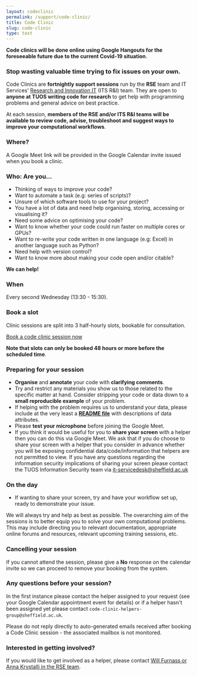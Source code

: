 ```yaml
---
layout: codeclinic
permalink: /support/code-clinic/
title: Code Clinic
slug: code-clinic
type: text
---
```


**Code clinics will be done online using Google Hangouts for the foreseeable future due to the current Covid-19 situation**.

### Stop wasting valuable time trying to fix issues on your own.

Code Clinics are **fortnightly support sessions**
run by the **RSE** team 
and IT Services' [Research and Innovation IT](https://www.sheffield.ac.uk/it-services/research) (ITS R&I) team.
They are open to **anyone at TUOS writing code for research** to
get help with programming problems and general advice on best practice.

At each session, **members of the RSE and/or ITS R&I teams will be available to
review code,
advise,
troubleshoot and
suggest ways to improve your computational workflows**.

### Where?

A Google Meet link will be provided in the Google Calendar invite issued when you book a clinic.

### Who: Are you...

  - Thinking of ways to improve your code?
  - Want to automate a task (e.g: series of scripts)?
  - Unsure of which software tools to use for your project?
  - You have a lot of data and need help organising, storing, accessing or visualising it?
  - Need some advice on optimising your code?
  - Want to know whether your code could run faster on multiple cores or GPUs?
  - Want to re-write your code written in one language (e.g: Excel) in another language such as Python?
  - Need help with version control?
  - Want to know more about making your code open and/or citable?

**We can help!**

### When

Every second Wednesday (13:30 - 15:30).

### Book a slot

Clinic sessions are split into 3 half-hourly slots, bookable for consultation.

<a href="https://goo.gl/forms/5MVy0jM6xQhWlpmn1" class="btn btn-primary">Book a code clinic session now</a>

**Note that slots can only be booked 48 hours or more before the scheduled time**.

### Preparing for your session

  - **Organise** and **annotate** your code with **clarifying comments**.
  - Try and restrict any materials you show us to those related to the specific matter at hand.
    Consider stripping your code or data down to a **small reproducible example** of your problem.
  - If helping with the problem requires us to understand your data,
    please include at the very least a **[README file](https://en.wikipedia.org/wiki/README)**
    with descriptions of data attributes.
  - Please **test your microphone** before joining the Google Meet.
  - If you think it would be useful for you to **share your screen** with a helper then
    you can do this via Google Meet.
    We ask that if you do choose to share your screen with a helper that
    you consider in advance whether you will be exposing confidential data/code/information
    that helpers are not permitted to view.
    If you have any questions regarding the information security implications of sharing your screen 
    please contact the TUOS Information Security team via it-servicedesk@sheffield.ac.uk

### On the day

  - If wanting to share your screen, try and have your workflow set up,
    ready to demonstrate your issue.

We will always try and help as best as possible.
The overarching aim of the sessions is to better equip you to solve your own computational problems.
This may include directing you to relevant documentation,
appropriate online forums and resources,
relevant upcoming training sessions, etc.

### Cancelling your session

If you cannot attend the session,
please give a **No** response on the calendar invite
so we can proceed to remove your booking from the system.

### Any questions before your session?

In the first instance please contact the helper assigned to your request (see your Google Calendar appointment event for details)
or if a helper hasn't been assigned yet please contact `code-clinic-helpers-group@sheffield.ac.uk`.

Please do not reply directly to auto-generated emails received after booking a Code Clinic session - the associated mailbox is not monitored.

### Interested in getting involved?

If you would like to get involved as a helper,
please contact [Will Furnass or Anna Krystalli in the RSE team](/contact).
